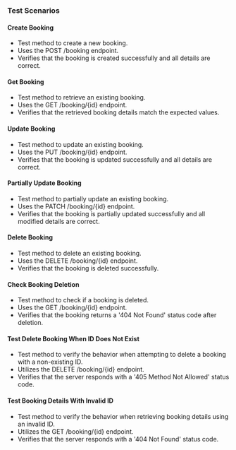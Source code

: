 ### Test Scenarios

#### Create Booking
- Test method to create a new booking.
- Uses the POST /booking endpoint.
- Verifies that the booking is created successfully and all details are correct.

#### Get Booking
- Test method to retrieve an existing booking.
- Uses the GET /booking/{id} endpoint.
- Verifies that the retrieved booking details match the expected values.

#### Update Booking
- Test method to update an existing booking.
- Uses the PUT /booking/{id} endpoint.
- Verifies that the booking is updated successfully and all details are correct.

#### Partially Update Booking
- Test method to partially update an existing booking.
- Uses the PATCH /booking/{id} endpoint.
- Verifies that the booking is partially updated successfully and all modified details are correct.

#### Delete Booking
- Test method to delete an existing booking.
- Uses the DELETE /booking/{id} endpoint.
- Verifies that the booking is deleted successfully.

#### Check Booking Deletion
- Test method to check if a booking is deleted.
- Uses the GET /booking/{id} endpoint.
- Verifies that the booking returns a '404 Not Found' status code after deletion.

#### Test Delete Booking When ID Does Not Exist
- Test method to verify the behavior when attempting to delete a booking with a non-existing ID.
- Utilizes the DELETE /booking/{id} endpoint.
- Verifies that the server responds with a '405 Method Not Allowed' status code.

#### Test Booking Details With Invalid ID
- Test method to verify the behavior when retrieving booking details using an invalid ID.
- Utilizes the GET /booking/{id} endpoint.
- Verifies that the server responds with a '404 Not Found' status code.